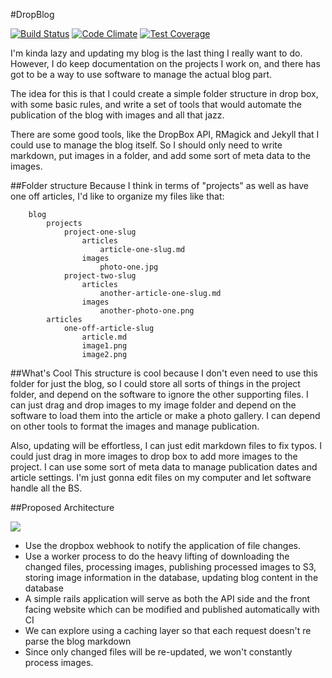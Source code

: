 #DropBlog

[![Build Status](https://travis-ci.org/neverstopbuilding/dropblog.svg?branch=master)](https://travis-ci.org/neverstopbuilding/dropblog) [![Code Climate](https://codeclimate.com/github/neverstopbuilding/dropblog/badges/gpa.svg)](https://codeclimate.com/github/neverstopbuilding/dropblog) [![Test Coverage](https://codeclimate.com/github/neverstopbuilding/dropblog/badges/coverage.svg)](https://codeclimate.com/github/neverstopbuilding/dropblog)

I'm kinda lazy and updating my blog is the last thing I really want to do. However, I do keep documentation on the projects I work on, and there has got to be a way to use software to manage the actual blog part. 

The idea for this is that I could create a simple folder structure in drop box, with some basic rules, and write a set of tools that would automate the publication of the blog with images and all that jazz.

There are some good tools, like the DropBox API, RMagick and Jekyll that I could use to manage the blog itself. So I should only need to write markdown, put images in a folder, and add some sort of meta data to the images.

##Folder structure
Because I think in terms of "projects" as well as have one off articles, I'd like to organize my files like that:

```
    blog
        projects
            project-one-slug
                articles
                    article-one-slug.md
                images
                    photo-one.jpg
            project-two-slug
                articles
                    another-article-one-slug.md
                images
                    another-photo-one.png
        articles
            one-off-article-slug
                article.md
                image1.png
                image2.png
```


##What's Cool
This structure is cool because I don't even need to use this folder for just the blog, so I could store all sorts of things in the project folder, and depend on the software to ignore the other supporting files. I can just drag and drop images to my image folder and depend on the software to load them into the article or make a photo gallery. I can depend on other tools to format the images and manage publication. 

Also, updating will be effortless, I can just edit markdown files to fix typos. I could just drag in more images to drop box to add more images to the project. I can use some sort of meta data to manage publication dates and article settings. I'm just gonna edit files on my computer and let software handle all the BS.

##Proposed Architecture

<img src="https://docs.google.com/drawings/d/1_RW2Ro0tOObCKw6MndtMXYpX_LX6PVnoWZsoa1WI9Yw/pub?w=960&amp;h=720">

- Use the dropbox webhook to notify the application of file changes.
- Use a worker process to do the heavy lifting of downloading the changed files, processing images, publishing processed images to S3, storing image information in the database, updating blog content in the database
- A simple rails application will serve as both the API side and the front facing website which can be modified and published automatically with CI
- We can explore using a caching layer so that each request doesn't re parse the blog markdown
- Since only changed files will be re-updated, we won't constantly process images.
